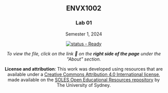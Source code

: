 <div align="center">

## ENVX1002

### Lab 01

Semester 1, 2024

<!-- Use this badge if the draft is not ready. 

[![status - In Development](https://img.shields.io/badge/status-In_Development-critical?style=for-the-badge)](#) -->

<!-- Use this badge to let students know that the resource is ready. -->

[![status - Ready](https://img.shields.io/badge/status-Ready-success?style=for-the-badge)](#)


_To view the file, click on the link :link: on the **right side of the page** under the "About" section._

**License and attribution**: This work was developed using resources that are available under a [Creative Commons Attribution 4.0 International license][cc-by], made available on the [SOLES Open Educational Resources repository][soles-oer] by The University of Sydney.

[cc-by]: http://creativecommons.org/licenses/by/4.0/
[soles-oer]: https://github.com/usyd-soles-edu

</div>

[HTML]: https://envx-resources.github.io/ENVX2001-2024-Lecture-Topic01a/
[PDF]: https://envx-resources.github.io/ENVX2001-2024-Lecture-Topic01a/Lecture-01a.pdf

